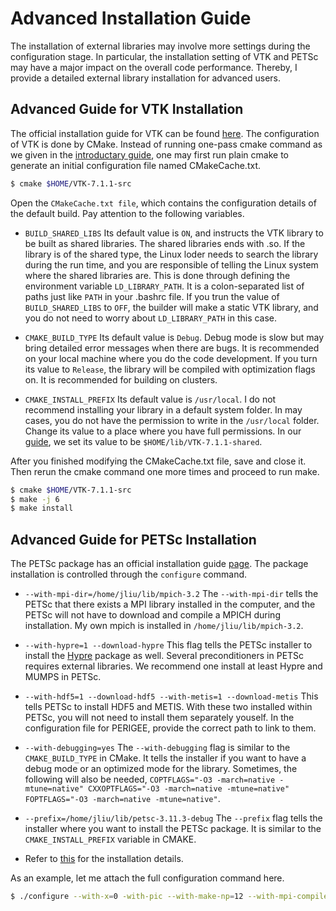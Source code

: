 # Advanced Installation Guide

The installation of external libraries may involve more settings during the configuration stage. In particular, the installation setting of VTK and PETSc may have a major impact on the overall code performance. Thereby, I provide a detailed external library installation for advanced users.

## Advanced Guide for VTK Installation
The official installation guide for VTK can be found [here](https://vtk.org/Wiki/VTK/Configure_and_Build). The configuration of VTK is done by CMake. Instead of running one-pass cmake command as we given in the [introductary guide](install_external_libs.md), one may first run plain cmake to generate an initial configuration file named CMakeCache.txt.
```sh
$ cmake $HOME/VTK-7.1.1-src
```
Open the `CMakeCache.txt file`, which contains the configuration details of the default build. Pay attention to the following variables.
* `BUILD_SHARED_LIBS` Its default value is `ON`, and instructs the VTK library to be built as shared libraries. The shared libraries ends with .so. If the library is of the shared type, the Linux loder needs to search the library during the run time, and you are responsible of telling the Linux system where the shared libraries are. This is done through defining the environment variable `LD_LIBRARY_PATH`. It is a colon-separated list of paths just like `PATH` in your .bashrc file. If you trun the value of `BUILD_SHARED_LIBS` to `OFF`, the builder will make a static VTK library, and you do not need to worry about `LD_LIBRARY_PATH` in this case.

* `CMAKE_BUILD_TYPE` Its default value is `Debug`. Debug mode is slow but may bring detailed error messages when there are bugs. It is recommended on your local machine where you do the code development. If you turn its value to `Release`, the library will be compiled with optimization flags on. It is recommended for building on clusters.

* `CMAKE_INSTALL_PREFIX` Its default value is `/usr/local`. I do not recommend installing your library in a default system folder. In may cases, you do not have the permission to write in the `/usr/local` folder. Change its value to a place where you have full permissions. In our [guide](install_external_libs.md), we set its value to be `$HOME/lib/VTK-7.1.1-shared`.

After you finished modifying the CMakeCache.txt file, save and close it. Then rerun the cmake command one more times and proceed to run make.
```sh
$ cmake $HOME/VTK-7.1.1-src
$ make -j 6
$ make install
```
## Advanced Guide for PETSc Installation
The PETSc package has an official installation guide [page](https://www.mcs.anl.gov/petsc/documentation/installation.html). The package installation is controlled through the `configure` command.
* `--with-mpi-dir=/home/jliu/lib/mpich-3.2` The `--with-mpi-dir` tells the PETSc that there exists a MPI library installed in the computer, and the PETSc will not have to download and compile a MPICH during installation. My own mpich is installed in `/home/jliu/lib/mpich-3.2`.

* `--with-hypre=1 --download-hypre` This flag tells the PETSc installer to install the [Hypre](https://computing.llnl.gov/projects/hypre-scalable-linear-solvers-multigrid-methods) package as well. Several preconditioners in PETSc requires external libraries. We recommend one install at least Hypre and MUMPS in PETSc.

* `--with-hdf5=1 --download-hdf5 --with-metis=1 --download-metis` This tells PETSc to install HDF5 and METIS. With these two installed within PETSc, you will not need to install them separately youself. In the configuration file for PERIGEE, provide the correct path to link to them.

* `--with-debugging=yes` The `--with-debugging` flag is similar to the `CMAKE_BUILD_TYPE` in CMake. It tells the installer if you want to have a debug mode or an optimized mode for the library. Sometimes, the following will also be needed, `COPTFLAGS="-O3 -march=native -mtune=native" CXXOPTFLAGS="-O3 -march=native -mtune=native" FOPTFLAGS="-O3 -march=native -mtune=native"`.

* `--prefix=/home/jliu/lib/petsc-3.11.3-debug` The `--prefix` flag tells the installer where you want to install the PETSc package. It is similar to the `CMAKE_INSTALL_PREFIX` variable in CMAKE.

* Refer to [this](https://www.mcs.anl.gov/petsc/documentation/installation.html) for the installation details.

As an example, let me attach the full configuration command here.
```sh
$ ./configure --with-x=0 -with-pic --with-make-np=12 --with-mpi-compilers=1 --with-mpi-dir=/home/jliu/lib/mpich-3.3.2/ --with-scalar-type=real --with-precision=double --with-chaco=1 --download-chaco --with-hypre=1 --download-hypre --with-spai=1 --download-spai --with-sundials=1 --download-sundials --with-mumps=1 --download-mumps --with-scalapack=1 --download-scalapack --with-blacs=1 --download-blacs --with-spooles=1 --download-spooles --with-superlu_dist=1 --download-superlu_dist --with-superlu=1 --download-superlu --download-fblaslapack --download-parmetis --with-ml=1 --download-ml --with-eigen=1 --download-eigen --with-debugging=no COPTFLAGS="-O3 -march=native -mtune=native" CXXOPTFLAGS="-O3 -march=native -mtune=native" FOPTFLAGS="-O3 -march=native -mtune=native" --prefix=~/lib/petsc-3.8.4-opt --download-metis
```
